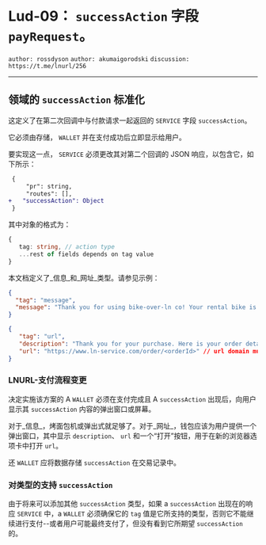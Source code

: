 Lud-09： `successAction` 字段 `payRequest`。
===============================================

 `author: rossdyson` `author: akumaigorodski` `discussion: https://t.me/lnurl/256`

---

## 领域的 `successAction` 标准化

这定义了在第二次回调中与付款请求一起返回的 `SERVICE` 字段 `successAction`。

它必须由存储， `WALLET` 并在支付成功后立即显示给用户。

要实现这一点， `SERVICE` 必须更改其对第二个回调的 JSON 响应，以包含它，如下所示：


```diff
 {
     "pr": string,
     "routes": [],
+   "successAction": Object
 }
```

其中对象的格式为：


```Typescript
{
   tag: string, // action type
   ...rest of fields depends on tag value
}
```

本文档定义了_信息_和_网址_类型。请参见示例：


```JSON
{
  "tag": "message",
  "message": "Thank you for using bike-over-ln co! Your rental bike is unlocked now" // Up to 144 characters
}
```


```JSON
{
   "tag": "url",
   "description": "Thank you for your purchase. Here is your order details", // Up to 144 characters
   "url": "https://www.ln-service.com/order/<orderId>" // url domain must be the same as `callback` domain at step 3
}
```

### LNURL-支付流程变更

决定实施该方案的 A `WALLET` 必须在支付完成且 A `successAction` 出现后，向用户显示其 `successAction` 内容的弹出窗口或屏幕。

对于_信息_，烤面包机或弹出式就足够了。对于_网址_，钱包应该为用户提供一个弹出窗口，其中显示 `description`、 `url` 和一个“打开”按钮，用于在新的浏览器选项卡中打开 `url`。

还 `WALLET` 应将数据存储 `successAction` 在交易记录中。

### 对类型的支持 `successAction`

由于将来可以添加其他 `successAction` 类型，如果 a `successAction` 出现在的响应 `SERVICE` 中，a `WALLET` 必须确保它的 `tag` 值是它所支持的类型，否则它不能继续进行支付--或者用户可能最终支付了，但没有看到它所期望 `successAction` 的。
